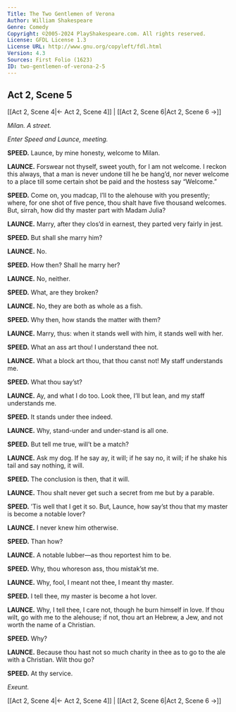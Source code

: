 ```yaml
---
Title: The Two Gentlemen of Verona
Author: William Shakespeare
Genre: Comedy
Copyright: ©2005-2024 PlayShakespeare.com. All rights reserved.
License: GFDL License 1.3
License URL: http://www.gnu.org/copyleft/fdl.html
Version: 4.3
Sources: First Folio (1623)
ID: two-gentlemen-of-verona-2-5
---
```


## Act 2, Scene 5
[[Act 2, Scene 4|← Act 2, Scene 4]] | [[Act 2, Scene 6|Act 2, Scene 6 →]]

*Milan. A street.*

*Enter Speed and Launce, meeting.*

**SPEED.**
Launce, by mine honesty, welcome to Milan.

**LAUNCE.**
Forswear not thyself, sweet youth, for I am not welcome. I reckon this always, that a man is never undone till he be hang’d, nor never welcome to a place till some certain shot be paid and the hostess say “Welcome.”

**SPEED.**
Come on, you madcap, I’ll to the alehouse with you presently; where, for one shot of five pence, thou shalt have five thousand welcomes. But, sirrah, how did thy master part with Madam Julia?

**LAUNCE.**
Marry, after they clos’d in earnest, they parted very fairly in jest.

**SPEED.**
But shall she marry him?

**LAUNCE.**
No.

**SPEED.**
How then? Shall he marry her?

**LAUNCE.**
No, neither.

**SPEED.**
What, are they broken?

**LAUNCE.**
No, they are both as whole as a fish.

**SPEED.**
Why then, how stands the matter with them?

**LAUNCE.**
Marry, thus: when it stands well with him, it stands well with her.

**SPEED.**
What an ass art thou! I understand thee not.

**LAUNCE.**
What a block art thou, that thou canst not! My staff understands me.

**SPEED.**
What thou say’st?

**LAUNCE.**
Ay, and what I do too. Look thee, I’ll but lean, and my staff understands me.

**SPEED.**
It stands under thee indeed.

**LAUNCE.**
Why, stand-under and under-stand is all one.

**SPEED.**
But tell me true, will’t be a match?

**LAUNCE.**
Ask my dog. If he say ay, it will; if he say no, it will; if he shake his tail and say nothing, it will.

**SPEED.**
The conclusion is then, that it will.

**LAUNCE.**
Thou shalt never get such a secret from me but by a parable.

**SPEED.**
’Tis well that I get it so. But, Launce, how say’st thou that my master is become a notable lover?

**LAUNCE.**
I never knew him otherwise.

**SPEED.**
Than how?

**LAUNCE.**
A notable lubber—as thou reportest him to be.

**SPEED.**
Why, thou whoreson ass, thou mistak’st me.

**LAUNCE.**
Why, fool, I meant not thee, I meant thy master.

**SPEED.**
I tell thee, my master is become a hot lover.

**LAUNCE.**
Why, I tell thee, I care not, though he burn himself in love. If thou wilt, go with me to the alehouse; if not, thou art an Hebrew, a Jew, and not worth the name of a Christian.

**SPEED.**
Why?

**LAUNCE.**
Because thou hast not so much charity in thee as to go to the ale with a Christian. Wilt thou go?

**SPEED.**
At thy service.

*Exeunt.*

[[Act 2, Scene 4|← Act 2, Scene 4]] | [[Act 2, Scene 6|Act 2, Scene 6 →]]